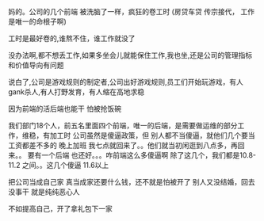 妈的。公司的几个前端 被洗脑了一样，疯狂的卷工时 (房贷车贷  传宗接代， 工作是唯一的命根子啊)

工时是最好卷的,谁熬不住，谁工作就没了

没办法啊,都不想丢工作,如果多坐会儿就能保住工作,我也坐,还是公司的管理指标和价值导向有问题

说白了,公司是游戏规则的制定者,公司出好游戏规则,员工们开始玩游戏，有人gank杀人,有人打野发育，有人缩在高地求稳

因为前端的活后端也能干 怕被抢饭碗

我们部门18个人，前五名里面四个前端，唯一的后端，是需要做运维的部分工作，维稳，有加工时
公司虽然是傻逼政策，但 别人都不当傻逼，就他们几个要当
工资都差不多的
晚上加班 我七点就回来了。。他们就当初闲逛到八点多，再回来。。
要有一个后端 也还好。。。咋前端这么多傻逼啊
除了这几个，我们都是10.8-11.2 之间。。这几个傻逼  11.6以上


把公司当成自己家
真当成家还要什么钱，还不就是怕被开了
别人又没结婚，回去没事干
就是纯纯恶心人


不如提高自己，开了拿礼包下一家